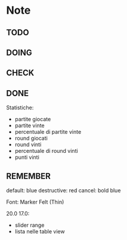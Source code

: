 # Note

## TODO

## DOING

## CHECK

## DONE

Statistiche:
- partite giocate
- partite vinte
- percentuale di partite vinte
- round giocati
- round vinti
- percentuale di round vinti
- punti vinti

## REMEMBER

default: blue
destructive: red
cancel: bold blue

Font:
Marker Felt (Thin)

20.0
17.0:
- slider range
- lista nelle table view
